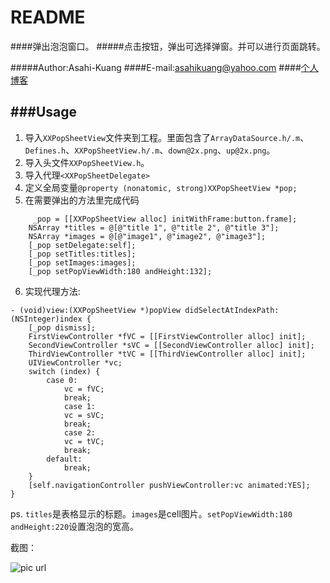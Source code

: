 # README
####弹出泡泡窗口。
#####点击按钮，弹出可选择弹窗。并可以进行页面跳转。

#####Author:Asahi-Kuang 
####E-mail:[asahikuang@yahoo.com](asahikuang@yahoo.com)
####[个人博客](http://asahi-kuang.github.io/MyBlog_MWeb/archives.html)

###Usage
--
1. 导入`XXPopSheetView`文件夹到工程。里面包含了`ArrayDataSource.h/.m`、`Defines.h`、`XXPopSheetView.h/.m`、`down@2x.png`、`up@2x.png`。
2. 导入头文件`XXPopSheetView.h`。
3. 导入代理`<XXPopSheetDelegate>`
4. 定义全局变量`@property (nonatomic, strong)XXPopSheetView *pop;`
5. 在需要弹出的方法里完成代码
```
	 _pop = [[XXPopSheetView alloc] initWithFrame:button.frame];
    NSArray *titles = @[@"title 1", @"title 2", @"title 3"];
    NSArray *images = @[@"image1", @"image2", @"image3"];
    [_pop setDelegate:self];
    [_pop setTitles:titles];
    [_pop setImages:images];
    [_pop setPopViewWidth:180 andHeight:132];
```

6. 实现代理方法:

```
- (void)view:(XXPopSheetView *)popView didSelectAtIndexPath:(NSInteger)index {
    [_pop dismiss];
    FirstViewController *fVC = [[FirstViewController alloc] init];
    SecondViewController *sVC = [[SecondViewController alloc] init];
    ThirdViewController *tVC = [[ThirdViewController alloc] init];
    UIViewController *vc;
    switch (index) {
        case 0:
            vc = fVC;
            break;
            case 1:
            vc = sVC;
            break;
            case 2:
            vc = tVC;
            break;
        default:
            break;
    }
    [self.navigationController pushViewController:vc animated:YES];
}
```


ps. `titles`是表格显示的标题。`images`是cell图片。`setPopViewWidth:180 andHeight:220`设置泡泡的宽高。


截图：

![pic url](http://a4.qpic.cn/psb?/V106iJhq3r5pvo/85S6e7NquU0PVaHadgdSwNzJKrfkdVH0N2U3xY9Voww!/b/dFsBAAAAAAAA&bo=1AEvA9QBLwMCCS0!&rf=photoDetail)


